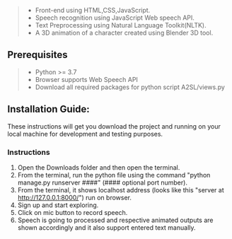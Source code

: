 > - Front-end using HTML,CSS,JavaScript.
> - Speech recognition using JavaScript Web speech API.
> - Text Preprocessing using Natural Language Toolkit(NLTK).
> - A 3D animation of a character created
>   using Blender 3D tool.

## Prerequisites

> - Python >= 3.7
> - Browser supports Web Speech API
> - Download all required packages for python script A2SL/views.py

## Installation Guide:

These instructions will get you download the project and running on your local machine for development and testing purposes.

### Instructions

1. Open the Downloads folder and then open the terminal.
2. From the terminal, run the python file using the command "python manage.py runserver ####" (#### optional port number).
3. From the terminal, it shows localhost address (looks like this "server at http://127.0.0.1:8000/") run on browser.
4. Sign up and start exploring.
5. Click on mic button to record speech.
6. Speech is going to processed and respective animated outputs are shown accordingly and it also support entered text manually.
